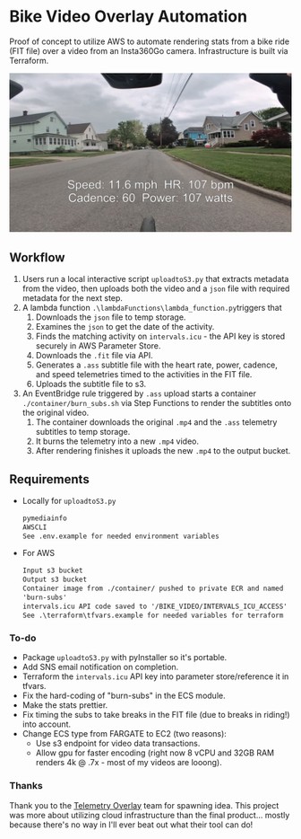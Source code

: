 # Bike Video Overlay Automation
Proof of concept to utilize AWS to automate rendering stats from a bike ride (FIT file) over a video from an Insta360Go camera. Infrastructure is built via Terraform.

![It might be ugly but it works!](/images/sample_image.jpg)

## Workflow
1. Users run a local interactive script <code>uploadtoS3.py</code> that extracts metadata from the video, then uploads both the video and a <code>json</code> file with required metadata for the next step.
2. A lambda function <code>.\lambdaFunctions\lambda_function.py</code>triggers that
    1. Downloads the <code>json</code> file to temp storage.
    2. Examines the <code>json</code> to get the date of the activity.
    3. Finds the matching activity on <code>intervals.icu</code> - the API key is stored securely in AWS Parameter Store.
    4. Downloads the <code>.fit</code> file via API.
    5. Generates a <code>.ass</code> subtitle file with the heart rate, power, cadence, and speed telemetries timed to the activities in the FIT file.
    6. Uploads the subtitle file to s3.
3. An EventBridge rule triggered by <code>.ass</code> upload starts a container <code>./container/burn_subs.sh</code> via Step Functions to render the subtitles onto the original video.
    1. The container downloads the original <code>.mp4</code> and the <code>.ass</code> telemetry subtitles to temp storage.
    2. It burns the telemetry into a new <code>.mp4</code> video.
    3. After rendering finishes it uploads the new <code>.mp4</code> to the output bucket.

## Requirements
- Locally for <code>uploadtoS3.py</code>
  ```
  pymediainfo
  AWSCLI
  See .env.example for needed environment variables
  ```


- For AWS
  ```
  Input s3 bucket
  Output s3 bucket
  Container image from ./container/ pushed to private ECR and named 'burn-subs'
  intervals.icu API code saved to '/BIKE_VIDEO/INTERVALS_ICU_ACCESS'
  See .\terraform\tfvars.example for needed variables for terraform
  ```


### To-do
- Package <code>uploadtoS3.py</code> with pyInstaller so it's portable.
- Add SNS email notification on completion.
- Terraform the <code>intervals.icu</code> API key into parameter store/reference it in tfvars.
- Fix the hard-coding of "burn-subs" in the ECS module.
- Make the stats prettier.
- Fix timing the subs to take breaks in the FIT file (due to breaks in riding!) into account.
- Change ECS type from FARGATE to EC2 (two reasons):
    - Use s3 endpoint for video data transactions.
    - Allow gpu for faster encoding (right now 8 vCPU and 32GB RAM renders 4k @ .7x - most of my videos are looong).

### Thanks
Thank you to the [Telemetry Overlay](https://goprotelemetryextractor.com/) team for spawning idea. This project was more about utilizing cloud infrastructure than the final product... mostly because there's no way in I'll ever beat out what their tool can do!
